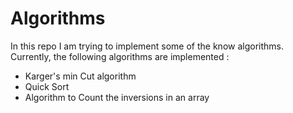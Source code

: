 # Algorithms

In this repo I am trying to implement some of the know algorithms. Currently, the following algorithms are implemented :

  - Karger's min Cut algorithm
  - Quick Sort
  - Algorithm to Count the inversions in an array
